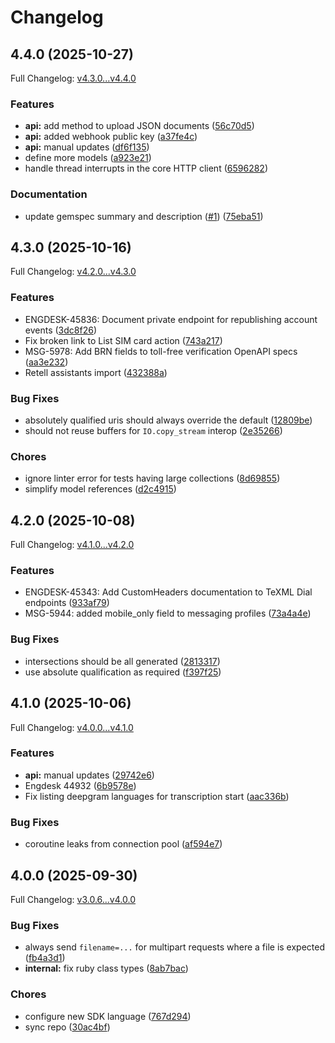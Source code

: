 # Changelog

## 4.4.0 (2025-10-27)

Full Changelog: [v4.3.0...v4.4.0](https://github.com/team-telnyx/telnyx-ruby/compare/v4.3.0...v4.4.0)

### Features

* **api:** add method to upload JSON documents ([56c70d5](https://github.com/team-telnyx/telnyx-ruby/commit/56c70d5c38b93891f7f74c5e6db6db0d852030d7))
* **api:** added webhook public key ([a37fe4c](https://github.com/team-telnyx/telnyx-ruby/commit/a37fe4c90b7e01a8991361f68c4fbefa9f17befd))
* **api:** manual updates ([df6f135](https://github.com/team-telnyx/telnyx-ruby/commit/df6f1352160d21406056e85f6eaab8bc0f8cc3b8))
* define more models ([a923e21](https://github.com/team-telnyx/telnyx-ruby/commit/a923e2121ff330f9bd2d837cc3a8fc3915498ccd))
* handle thread interrupts in the core HTTP client ([6596282](https://github.com/team-telnyx/telnyx-ruby/commit/65962822840d249b535d9d9dea22349a892b7eef))


### Documentation

* update gemspec summary and description ([#1](https://github.com/team-telnyx/telnyx-ruby/issues/1)) ([75eba51](https://github.com/team-telnyx/telnyx-ruby/commit/75eba51e13d138690c5a8a5948d14d80cfe7d843))

## 4.3.0 (2025-10-16)

Full Changelog: [v4.2.0...v4.3.0](https://github.com/team-telnyx/telnyx-ruby/compare/v4.2.0...v4.3.0)

### Features

* ENGDESK-45836: Document private endpoint for republishing account events ([3dc8f26](https://github.com/team-telnyx/telnyx-ruby/commit/3dc8f262508aeb51a03b9dd45ffad74a3c5549a9))
* Fix broken link to List SIM card action ([743a217](https://github.com/team-telnyx/telnyx-ruby/commit/743a2177c49ed45fef13b1109f301c32a857f58c))
* MSG-5978: Add BRN fields to toll-free verification OpenAPI specs ([aa3e232](https://github.com/team-telnyx/telnyx-ruby/commit/aa3e232f11e83ec7a8dd873d755f331101d63ec8))
* Retell assistants import ([432388a](https://github.com/team-telnyx/telnyx-ruby/commit/432388ad8cd23ff535b3eceeda26ca3d320eeb1a))


### Bug Fixes

* absolutely qualified uris should always override the default ([12809be](https://github.com/team-telnyx/telnyx-ruby/commit/12809bebb9177e7ac3f48bfa7d80860d90bde7e9))
* should not reuse buffers for `IO.copy_stream` interop ([2e35266](https://github.com/team-telnyx/telnyx-ruby/commit/2e3526691c82d412beb27418e7d55ffad5449c12))


### Chores

* ignore linter error for tests having large collections ([8d69855](https://github.com/team-telnyx/telnyx-ruby/commit/8d6985599250a4e429445c1369d809f5c0346ecf))
* simplify model references ([d2c4915](https://github.com/team-telnyx/telnyx-ruby/commit/d2c491501c248ea07dc8502c7b1a5aa662b7ac25))

## 4.2.0 (2025-10-08)

Full Changelog: [v4.1.0...v4.2.0](https://github.com/team-telnyx/telnyx-ruby/compare/v4.1.0...v4.2.0)

### Features

* ENGDESK-45343: Add CustomHeaders documentation to TeXML Dial endpoints ([933af79](https://github.com/team-telnyx/telnyx-ruby/commit/933af79e747d794e1c5c980b9575f3d48c3095d1))
* MSG-5944: added mobile_only field to messaging profiles ([73a4a4e](https://github.com/team-telnyx/telnyx-ruby/commit/73a4a4e0bfa45b7be8b0c1f1e043a5e002f14525))


### Bug Fixes

* intersections should be all generated ([2813317](https://github.com/team-telnyx/telnyx-ruby/commit/2813317fb45a849825991c6d4527e5796aef10f7))
* use absolute qualification as required ([f397f25](https://github.com/team-telnyx/telnyx-ruby/commit/f397f2509dcff24958bf33f36318f8e42a1a016a))

## 4.1.0 (2025-10-06)

Full Changelog: [v4.0.0...v4.1.0](https://github.com/team-telnyx/telnyx-ruby/compare/v4.0.0...v4.1.0)

### Features

* **api:** manual updates ([29742e6](https://github.com/team-telnyx/telnyx-ruby/commit/29742e6ad6d820a8dab36a6b8dc620947c9eaddb))
* Engdesk 44932 ([6b9578e](https://github.com/team-telnyx/telnyx-ruby/commit/6b9578e96c7c5f173a8a1410839177c72a5019c3))
* Fix listing deepgram languages for transcription start ([aac336b](https://github.com/team-telnyx/telnyx-ruby/commit/aac336b7d6eb18598bed322853b9758c9ca2d0a8))


### Bug Fixes

* coroutine leaks from connection pool ([af594e7](https://github.com/team-telnyx/telnyx-ruby/commit/af594e7c7ca9c21523ff23af7e603cd8c73384a1))

## 4.0.0 (2025-09-30)

Full Changelog: [v3.0.6...v4.0.0](https://github.com/team-telnyx/telnyx-ruby/compare/v3.0.6...v4.0.0)

### Bug Fixes

* always send `filename=...` for multipart requests where a file is expected ([fb4a3d1](https://github.com/team-telnyx/telnyx-ruby/commit/fb4a3d124ea18c939725c09a9d22a8bde7eea3cb))
* **internal:** fix ruby class types ([8ab7bac](https://github.com/team-telnyx/telnyx-ruby/commit/8ab7bac36ee463f20ff65484ecec561cb4260106))


### Chores

* configure new SDK language ([767d294](https://github.com/team-telnyx/telnyx-ruby/commit/767d294576bfe88a9e47dd3365a250cf39f1edfd))
* sync repo ([30ac4bf](https://github.com/team-telnyx/telnyx-ruby/commit/30ac4bf8c4d7a3739d148ca7e6ac1294365bb0d7))
